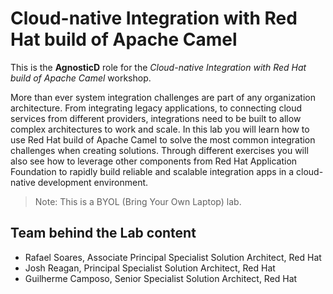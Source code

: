 # Cloud-native Integration with Red Hat build of Apache Camel

This is the **AgnosticD** role for the *Cloud-native Integration with Red Hat build of Apache Camel* workshop.

More than ever system integration challenges are part of any organization architecture. From integrating legacy applications, to connecting cloud services from different providers, integrations need to be built to allow complex architectures to work and scale. In this lab you will learn how to use Red Hat build of Apache Camel to solve the most common integration challenges when creating solutions. Through different exercises you will also see how to leverage other components from Red Hat Application Foundation to rapidly build reliable and scalable integration apps in a cloud-native development environment.

> Note: This is a BYOL (Bring Your Own Laptop) lab.

 ## Team behind the Lab content
 * Rafael Soares, Associate Principal Specialist Solution Architect, Red Hat
 * Josh Reagan, Principal Specialist Solution Architect, Red Hat
 * Guilherme Camposo, Senior Specialist Solution Architect, Red Hat
